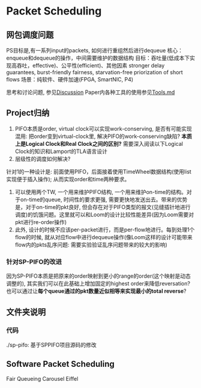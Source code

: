 # Packet Scheduling

## 网包调度问题

PS目标是,有一系列input的packets, 如何进行重组然后进行dequeue
核心：enqueue和dequeue的操作，中间需要维护的数据结构
目标：吞吐量(低成本下实现高吞吐，effective)、公平性(efficient)、其他因素 stronger delay guarantees, burst-friendly fairness, starvation-free priorization of short flows
场景：纯软件、硬件加速(FPGA, SmartNIC, P4)

思考和讨论问题, 参见[Discussion](./GroupDiscussion/README.md)
Paper内各种工具的使用参见[Tools.md](./Tools.md)

## Project归纳

1. PIFO本质是order, virtual clock可以实现work-conserving, 是否有可能实现混用: 把order变到virtual-clock里, 解决PIFO的work-conserving缺陷? **本质上是Logical Clock和Real Clock之间的区别?** 需要深入阅读以下Logical Clock的知识和Lamport的TLA语言设计
2. 层级性的调度如何解决?

针对1的一种设计是: 前面使用PIFO，后面接着使用TimeWheel数据结构(使用list实现便于插入操作); 从而实现order和time两种要求。

1. 可以使用两个TW, 一个用来维护PIFO结构, 一个用来维护on-time的结构。对于on-time的queue, 时间性的要求更强, 需要更快地发送出去。带来的优势是，对于on-time的pkt良好, 但会存在对于PIFO类型的报文(见缝插针地进行调度)的饥饿问题。这里就可以和Loom的设计比较性能差异(因为Loom需要对pkt进行re-order操作)
2. 此外, 设计的时候不应该per-packet进行，而是per-flow地进行。每到处理1个flow的时候, 就从对应flow中进行dequeue操作(像Loom这样的设计可能带来flow内的pkts乱序问题: 需要实验验证乱序问题带来的较大的影响)

### 针对SP-PIFO的改进

因为SP-PIFO本质是把原来的order映射到更小的range的order(这个映射是动态调整的), 其实我们可以在此基础上增加固定的highest order来降低reversation? 也可以通过让**每个queue通过的pkt数量近似相等来实现最小的total reverse**?

## 文件夹说明

### 代码

./sp-pifo: 基于SPPIFO项目源码的修改

## Software Packet Scheduling

Fair Queueing
Carousel
Eiffel
